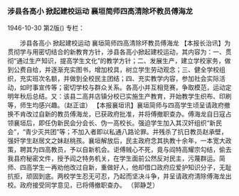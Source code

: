 ### 涉县各高小  掀起建校运动  襄垣简师四高清除坏教员傅海龙

1946-10-30
第2版()
专栏：

　　涉县各高小
    掀起建校运动
    襄垣简师四高清除坏教员傅海龙
    【本报长治讯】为贯彻学与用密切结合的新教育方针，涉县各高小掀起建校运动，其内容为：一、贯彻“通过生产知识，提高学生文化”的教学方针；二、发展生产，建立学校家务，做到公费自给，并逐渐充实图书，增加校具，树立学生劳动观念；三、健全学校组织，充实班次名额，并做到全校民主团结；四、充实教学内容，参加社会实际活动，如时事宣传等；密切学校与群众关系。各高小并互相竞赛，争取模范，运动定明年秋后总结。又：该县二高井店镇分校已实施生产教育，开始教学生织布、印刷等，师生均感兴趣。（赵正谊）
    【本报襄垣讯】襄垣简师与四高学生顷呈请政府撤换不肯改过自新的教员傅海龙，已获政府批准，并将傅撤职查办。傅海龙自日寇占领襄垣后，即任伪新民会分会长、伪一高校长。强迫学生加入其汉奸组织“新民会”，“青少灭共团”等；不加入者即以私通八路论罪。并残杀了抗日教员赵承壁，强奸学生赵居文之妹赵桃孩。襄垣解放后，民主政府念其执教十余年，一本宽大政策，聘其为四高教员，予以自新机会。讵傅贼心不死，竟与阎特高耀宗勾结，偷去我县府秘密文件，授予阎之特务机关，在学生面前公然反对民主，污蔑群运。简师、四高学生一再劝他改过自新，重做好人，他却借口政府应爱护知识分子，无耻抗拒，顽固到底。两校学生忍无可忍，乃起而坚决斗争，并呈请政府清除傅海龙出校。政府接受同学意见，已将傅撤职查办。
                （郭静芝）
